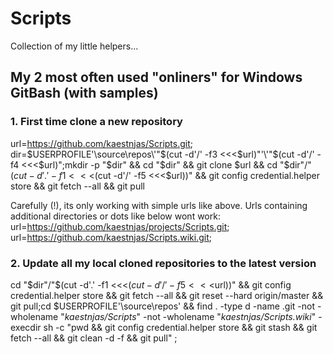 # Scripts

Collection of my little helpers...

## My 2 most often used "onliners" for Windows GitBash (with samples)

### 1. First time clone a new repository
url=https://github.com/kaestnjas/Scripts.git;
dir=$USERPROFILE'\source\repos\'"$(cut -d'/' -f3 <<<$url)"'\'"$(cut -d'/' -f4 <<<$url)";mkdir -p "$dir" && cd "$dir" && git clone $url && cd "$dir"/"$(cut -d'.' -f1 <<<$(cut -d'/' -f5 <<<$url))" && git config credential.helper store && git fetch --all && git pull

Carefully (!), its only working with simple urls like above. Urls containing additional directories or dots like below wont work:
url=https://github.com/kaestnjas/projects/Scripts.git;  
url=https://github.com/kaestnjas/Scripts.wiki.git;

### 2. Update all my local cloned repositories to the latest version
cd "$dir"/"$(cut -d'.' -f1 <<<$(cut -d'/' -f5 <<<$url))" && git config credential.helper store && git fetch --all && git reset --hard origin/master && git pull;cd $USERPROFILE'\source\repos\' && find . -type d -name .git -not -wholename "*kaestnjas/Scripts*" -not -wholename "*kaestnjas/Scripts.wiki*" -execdir sh -c "pwd && git config credential.helper store && git stash && git fetch --all && git clean -d -f && git pull" \;
